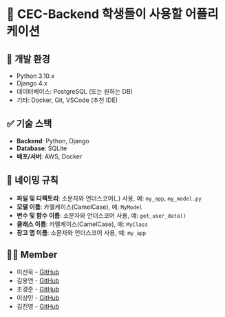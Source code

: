 # 🌟 CEC-Backend 학생들이 사용할 어플리케이션

## 🚀 개발 환경  
- Python 3.10.x  
- Django 4.x  
- 데이터베이스: PostgreSQL (또는 원하는 DB)  
- 기타: Docker, Git, VSCode (추천 IDE)

## ✅ 기술 스택  
- **Backend**: Python, Django  
- **Database**: SQLite
- **배포/서버**: AWS, Docker 

## 📁 네이밍 규칙  
- **파일 및 디렉토리**: 소문자와 언더스코어(_) 사용, 예: `my_app`, `my_model.py`  
- **모델 이름**: 카멜케이스(CamelCase), 예: `MyModel`  
- **변수 및 함수 이름**: 소문자와 언더스코어 사용, 예: `get_user_data()`  
- **클래스 이름**: 카멜케이스(CamelCase), 예: `MyClass`  
- **장고 앱 이름**: 소문자와 언더스코어 사용, 예: `my_app`

## 🧑‍💻 Member  
- 이선욱 - [GitHub](https://github.com/leesunuk)  
- 김용연 - [GitHub](https://github.com/Rider96)  
- 조경준 - [GitHub](https://github.com/GenTaram)  
- 이상민 - [GitHub](https://github.com/geniusBrainLsm)  
- 김진영 - [GitHub](https://github.com/Kimhasa)
